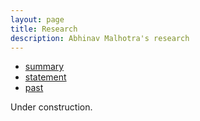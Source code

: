 ```yaml
---
layout: page
title: Research
description: Abhinav Malhotra's research
---
```


<div class="navbar">
    <div class="navbar-inner">
        <ul class="nav">
            <li><a href="#statement">summary</a></li>
            <li><a href="#experience">statement</a></li>
            <li><a href="#misc">past</a></li>
            <!-- <li><a href="#old">former courses</a></li> -->
        </ul>
    </div>
</div>

Under construction.
<!--  -->